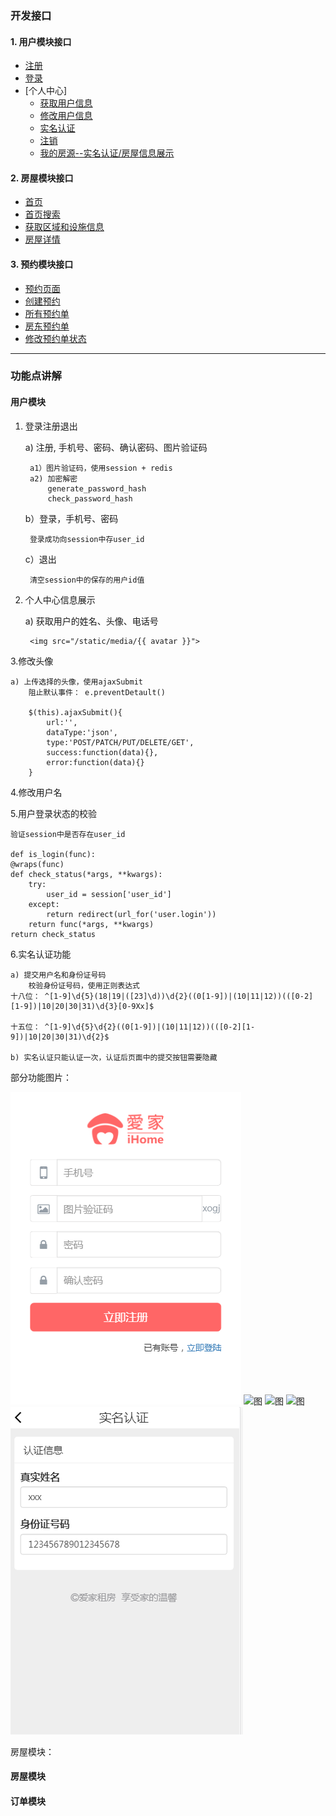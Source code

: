 
### 开发接口

#### 1. 用户模块接口
  - [注册](docs/user/user_register.md)
  - [登录](docs/user/user_login.md)
  - [个人中心]
	  - [获取用户信息](docs/user/user_get_msg.md)
	  - [修改用户信息](docs/user/user_put_msg.md)
	  - [实名认证](docs/user/user_auth.md)
	  - [注销](docs/user/user_logout.md)
	  - [我的房源--实名认证/房屋信息展示](docs/house/auth_myhouse.md)
	  

#### 2. 房屋模块接口

  - [首页](docs/house/index.md)
  - [首页搜索](docs/house/search.md)
  - [获取区域和设施信息](docs/house/area_facility.md)
  - [房屋详情](docs/house/detail.md)

#### 3. 预约模块接口

  - [预约页面](docs/order/order.md)
  - [创建预约](docs/order/create_order.md)
  - [所有预约单](docs/order/allorders.md)
  - [房东预约单](docs/order/lorders.md)
  - [修改预约单状态](docs/order/changeorder.md)

***

### 功能点讲解

#### 用户模块

1. 登录注册退出

	a) 注册, 手机号、密码、确认密码、图片验证码

		a1）图片验证码，使用session + redis
		a2) 加密解密
			generate_password_hash
			check_password_hash
	b）登录，手机号、密码

		登录成功向session中存user_id
	c）退出

		清空session中的保存的用户id值

2. 个人中心信息展示

	a) 获取用户的姓名、头像、电话号

		<img src="/static/media/{{ avatar }}">

3.修改头像

	a) 上传选择的头像，使用ajaxSubmit
		阻止默认事件： e.preventDetault()

		$(this).ajaxSubmit(){
			url:'',
			dataType:'json',
			type:'POST/PATCH/PUT/DELETE/GET',
			success:function(data){},
			error:function(data){}
		}

4.修改用户名


5.用户登录状态的校验

	验证session中是否存在user_id

	def is_login(func):
    @wraps(func)
    def check_status(*args, **kwargs):
        try:
            user_id = session['user_id']
        except:
            return redirect(url_for('user.login'))
        return func(*args, **kwargs)
    return check_status

6.实名认证功能

	a) 提交用户名和身份证号码
		校验身份证号码，使用正则表达式
	十八位： ^[1-9]\d{5}(18|19|([23]\d))\d{2}((0[1-9])|(10|11|12))(([0-2][1-9])|10|20|30|31)\d{3}[0-9Xx]$

	十五位： ^[1-9]\d{5}\d{2}((0[1-9])|(10|11|12))(([0-2][1-9])|10|20|30|31)\d{2}$
	
	b) 实名认证只能认证一次，认证后页面中的提交按钮需要隐藏

部分功能图片：

![图](static/intro_images/aj_user_register.png)
![图](staitc/intro_images/aj_user_login.png)
![图](staitc/intro_images/aj_user_my.png)
![图](staitc/intro_images/aj_user_profile.png)
![图](static/intro_images/aj_user_auth.png)

房屋模块：



#### 房屋模块

#### 订单模块

